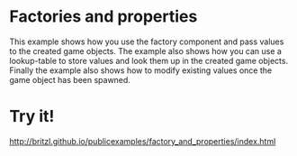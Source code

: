 # Factories and properties
This example shows how you use the factory component and pass values to the created game objects. The example also shows how you can use a lookup-table to store values and look them up in the created game objects. Finally the example also shows how to modify existing values once the game object has been spawned.

# Try it!
http://britzl.github.io/publicexamples/factory_and_properties/index.html
